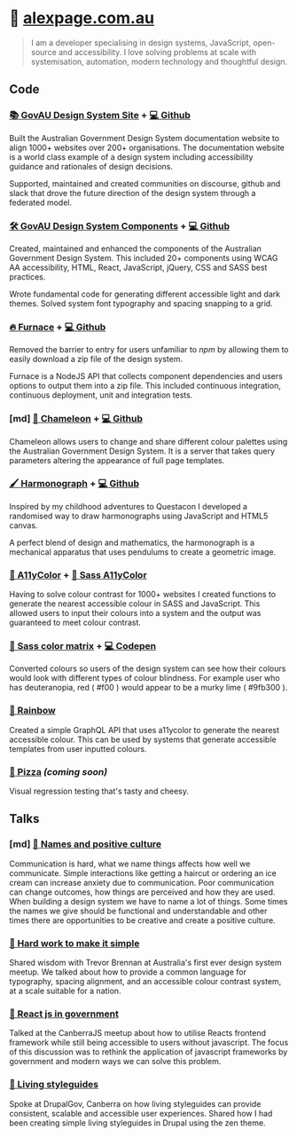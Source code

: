 # 👋 [alexpage.com.au](http://alexpage.com.au)

> I am a developer specialising in design systems, JavaScript, open-source and accessibility. I love solving problems at scale with systemisation, automation, modern technology and thoughtful design.

## Code

### [📚 GovAU Design System Site](https://designsystem.gov.au) + [💻 Github ](https://github.com/govau/design-system-site)
Built the Australian Government Design System documentation website to align 1000+ websites over 200+ organisations. The documentation website is a world class example of a design system including accessibility guidance and rationales of design decisions. 

Supported, maintained and created communities on discourse, github and slack that drove the future direction of the design system through a federated model.


### [🛠 GovAU Design System Components](https://auds.service.gov.au) + [💻 Github](https://github.com/govau/design-system-components)
Created, maintained and enhanced the components of the Australian Government Design System. This included 20+ components using WCAG AA accessibility, HTML, React, JavaScript, jQuery, CSS and SASS best practices.

Wrote fundamental code for generating different accessible light and dark themes. Solved system font typography and spacing snapping to a grid.

### [🔥 Furnace](https://designsystem.gov.au/download) + [💻 Github](https://github.com/govau/furnace)
Removed the barrier to entry for users unfamiliar to _npm_ by allowing them to easily download a zip file of the design system.

Furnace is a NodeJS API that collects component dependencies and users options to output them into a zip file. This included continuous integration, continuous deployment, unit and integration tests.

### [md] [🦎 Chameleon](https://designsystem.gov.au/templates/home/customise/) + [💻 Github](https://github.com/govau/chameleon)
Chameleon allows users to change and share different colour palettes using the Australian Government Design System. It is a server that takes query parameters altering the appearance of full page templates.

### [🖌 Harmonograph](http://alexpage.com.au/harmonograph) + [💻 Github](https://github.com/alex-page/harmonograph)
Inspired by my childhood adventures to Questacon I developed a randomised way to draw harmonographs using JavaScript and HTML5 canvas.

A perfect blend of design and mathematics, the harmonograph is a mechanical apparatus that uses pendulums to create a geometric image. 


### [🌈 A11yColor](https://github.com/alex-page/a11ycolor) + [🌈 Sass A11yColor](https://github.com/alex-page/sass-a11ycolor)
Having to solve colour contrast for 1000+ websites I created functions to generate the nearest accessible colour in SASS and JavaScript. This allowed users to input their colours into a system and the output was guaranteed to meet colour contrast.


### [🎨 Sass color matrix](https://codepen.io/alex-page/full/XZRyBL/) + [💻 Codepen](https://codepen.io/alex-page/pen/XZRyBL/)
Converted colours so users of the design system can see how their colours would look with different types of colour blindness. For example user who has deuteranopia, red ( #f00 ) would appear to be a murky lime ( #9fb300 ).


### [🌈 Rainbow](https://github.com/alex-page/rainbow)
Created a simple GraphQL API that uses a11ycolor to generate the nearest accessible colour. This can be used by systems that generate accessible templates from user inputted colours.


### [🍕 Pizza](https://github.com/alex-page/pizza) _(coming soon)_
Visual regression testing that's tasty and cheesy.


## Talks

### [md] [📢 Names and positive culture](https://www.youtube.com/watch?v=-xAKir02gto)
Communication is hard, what we name things affects how well we communicate. Simple interactions like getting a haircut or ordering an ice cream can increase anxiety due to communication. Poor communication can change outcomes, how things are perceived and how they are used. When building a design system we have to name a lot of things. Some times the names we give should be functional and understandable and other times there are opportunities to be creative and create a positive culture.

### [📢 Hard work to make it simple](https://www.youtube.com/watch?v=ol9t-ERYqFM)
Shared wisdom with Trevor Brennan at Australia's first ever design system meetup. We talked about how to provide a common language for typography, spacing alignment, and an accessible colour contrast system, at a scale suitable for a nation.

### [📢 React js in government](/talks/react-government)
Talked at the CanberraJS meetup about how to utilise Reacts frontend framework while still being accessible to users without javascript. The focus of this discussion was to rethink the application of javascript frameworks by government and modern ways we can solve this problem.

### [📢 Living styleguides](/talks/living-styleguides)
Spoke at DrupalGov, Canberra on how living styleguides can provide consistent, scalable and accessible user experiences. Shared how I had been creating simple living styleguides in Drupal using the zen theme.


